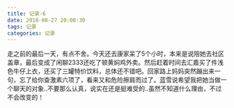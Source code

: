 ```yaml
---
title: 记录-6
date: 2018-08-27 20:00:30
tags: 记录
categories: 记录
---
```

走之前的最后一天，有点不舍。今天还去康家呆了5个小时，本来是说陪她去社区盖章，最后变成了闲聊2333还吃了顿黄焖鸡外卖。然后赶着时间去汇嘉买了件浅色牛仔上衣，还买了三罐特价饮料，总体还不错吧。回家路上妈妈突然蹦出来一句，忘了给你查激素六项了，看来又和危险擦肩而过了。蓝雪说希望我把她当做一个聊天的对象..不要那么认真，说实在还是挺难受的..虽然不知道什么理由，不过不会改变的！
